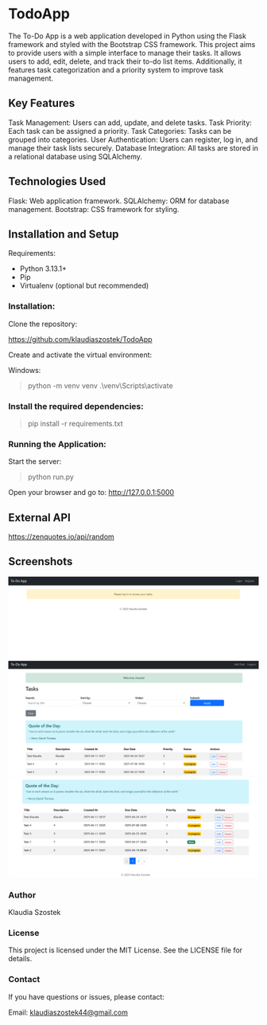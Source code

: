# TodoApp

The To-Do App is a web application developed in Python using the Flask framework and styled with the Bootstrap CSS framework. This project aims to provide users with a simple interface to manage their tasks. It allows users to add, edit, delete, and track their to-do list items. Additionally, it features task categorization and a priority system to improve task management.

## Key Features

Task Management: Users can add, update, and delete tasks.
Task Priority: Each task can be assigned a priority.
Task Categories: Tasks can be grouped into categories.
User Authentication: Users can register, log in, and manage their task lists securely.
Database Integration: All tasks are stored in a relational database using SQLAlchemy.

## Technologies Used

Flask: Web application framework.
SQLAlchemy: ORM for database management.
Bootstrap: CSS framework for styling.

## Installation and Setup

Requirements:

- Python 3.13.1+
- Pip
- Virtualenv (optional but recommended)

### Installation:

Clone the repository:

https://github.com/klaudiaszostek/TodoApp

Create and activate the virtual environment:

Windows:
> python -m venv venv
> .\venv\Scripts\activate

### Install the required dependencies:

> pip install -r requirements.txt

### Running the Application:

Start the server: 
> python run.py

Open your browser and go to: 
http://127.0.0.1:5000


## External API

https://zenquotes.io/api/random


## Screenshots

![alt text](app/static/image-1.png)
![alt text](image-3.png)
![alt text](image-4.png)

### Author
Klaudia Szostek

### License
This project is licensed under the MIT License. See the LICENSE file for details.

### Contact
If you have questions or issues, please contact:

Email: klaudiaszostek44@gmail.com

